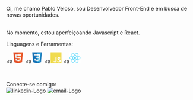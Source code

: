
 Oi, me chamo Pablo Veloso, sou Desenvolvedor Front-End e em busca de novas oportunidades.
<br>
<br>

No momento, estou aperfeiçoando Javascript e React.





Linguagens e Ferramentas:

<a<img src="https://raw.githubusercontent.com/devicons/devicon/master/icons/html5/html5-original.svg" width="30px" alt="HTML-Logo"></a>
<a<img src="https://raw.githubusercontent.com/devicons/devicon/master/icons/css3/css3-original.svg" width="30px" alt="CSS-Logo"></a>
<a<img src="https://raw.githubusercontent.com/devicons/devicon/master/icons/javascript/javascript-plain.svg" width="30px" alt="JAVASCRIPT-Logo"></a>
<a<img src="https://raw.githubusercontent.com/devicons/devicon/master/icons/react/react-original.svg" width="30px" alt="React-Logo"></a>

<br>

Conecte-se comigo:
<br>
<a href="https://www.linkedin.com/in/pablo-veloso-75126a231/"> <img src="https://img.shields.io/badge/LinkedIn-0077B5?style=for-the-badge&logo=linkedin&logoColor=white" alt="linkedin-Logo"/>
</a>
<a href="https://mail.google.com/mail/u/0/?tab=rm&ogbl#inbox"> <img src="https://img.shields.io/badge/Gmail-D14836?style=for-the-badge&logo=gmail&logoColor=white" alt="email-Logo"/>
</a>
